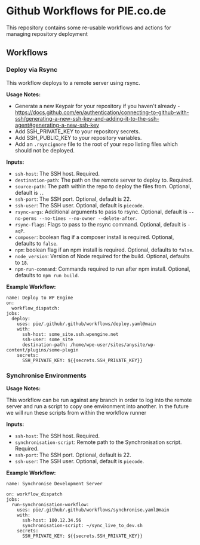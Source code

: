 # Github Workflows for PIE.co.de

This repository contains some re-usable workflows and actions for managing repository deployment

## Workflows

### Deploy via Rsync

This workflow deploys to a remote server using rsync. 

**Usage Notes:**

- Generate a new Keypair for your repository if you haven't already - https://docs.github.com/en/authentication/connecting-to-github-with-ssh/generating-a-new-ssh-key-and-adding-it-to-the-ssh-agent#generating-a-new-ssh-key
- Add SSH_PRIVATE_KEY to your repository secrets.
- Add SSH_PUBLIC_KEY to your repository variables.
- Add an `.rsyncignore` file to the root of your repo listing files which should not be deployed. 

**Inputs:**

- `ssh-host`: The SSH host. Required.
- `destination-path`: The path on the remote server to deploy to. Required.
- `source-path`: The path within the repo to deploy the files from. Optional, default is `.`.
- `ssh-port`: The SSH port. Optional, default is 22.
- `ssh-user`: The SSH user. Optional, default is `piecode`.
- `rsync-args`: Additional arguments to pass to rsync. Optional, default is `--no-perms --no-times --no-owner --delete-after`.
- `rsync-flags`: Flags to pass to the rsync command. Optional, default is `-aqP`.
- `composer`: boolean flag if a composer install is required.  Optional, defaults to `false`.
- `npm`: boolean flag if an npm install is required. Optional, defaults to `false`.
- `node_version`: Version of Node required for the build. Optional, defaults to `18`.
- `npm-run-command`: Commands required to run after npm install. Optional, defaults to `npm run build`.

**Example Workflow:**

```
name: Deploy to WP Engine
on:
  workflow_dispatch:
jobs:
  deploy:
    uses: pie/.github/.github/workflows/deploy.yaml@main
    with:
      ssh-host: some_site.ssh.wpengine.net
      ssh-user: some_site
      destination-path: /home/wpe-user/sites/anysite/wp-content/plugins/some-plugin
    secrets:
      SSH_PRIVATE_KEY: ${{secrets.SSH_PRIVATE_KEY}}
```

### Synchronise Environments

**Usage Notes:**

This workflow can be run against any branch in order to log into the remote server and run a script to copy one environment into another. In the future we will run these scripts from within the workflow runner

**Inputs:**

- `ssh-host`: The SSH host. Required.
- `synchronisation-script`: Remote path to the Synchronisation script. Required.
- `ssh-port`: The SSH port. Optional, default is 22.
- `ssh-user`: The SSH user. Optional, default is `piecode`.

**Example Workflow:**

```
name: Synchronise Development Server

on: workflow_dispatch
jobs:
  run-synchronisation-workflow:
    uses: pie/.github/.github/workflows/synchronise.yaml@main
    with:
      ssh-host: 100.12.34.56
      synchronisation-script: ~/sync_live_to_dev.sh
    secrets:
      SSH_PRIVATE_KEY: ${{secrets.SSH_PRIVATE_KEY}}
```
